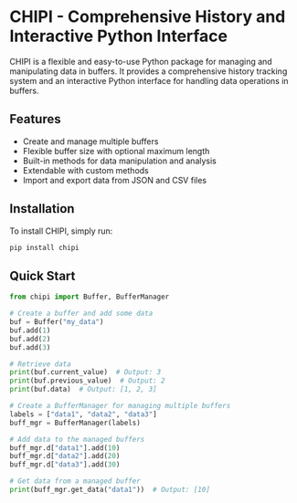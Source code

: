 # CHIPI - Comprehensive History and Interactive Python Interface

CHIPI is a flexible and easy-to-use Python package for managing and manipulating data in buffers. It provides a comprehensive history tracking system and an interactive Python interface for handling data operations in buffers.

## Features

- Create and manage multiple buffers
- Flexible buffer size with optional maximum length
- Built-in methods for data manipulation and analysis
- Extendable with custom methods
- Import and export data from JSON and CSV files

## Installation

To install CHIPI, simply run:

```sh
pip install chipi
```

## Quick Start

```python
from chipi import Buffer, BufferManager

# Create a buffer and add some data
buf = Buffer("my_data")
buf.add(1)
buf.add(2)
buf.add(3)

# Retrieve data
print(buf.current_value)  # Output: 3
print(buf.previous_value)  # Output: 2
print(buf.data)  # Output: [1, 2, 3]

# Create a BufferManager for managing multiple buffers
labels = ["data1", "data2", "data3"]
buff_mgr = BufferManager(labels)

# Add data to the managed buffers
buff_mgr.d["data1"].add(10)
buff_mgr.d["data2"].add(20)
buff_mgr.d["data3"].add(30)

# Get data from a managed buffer
print(buff_mgr.get_data("data1"))  # Output: [10]
```